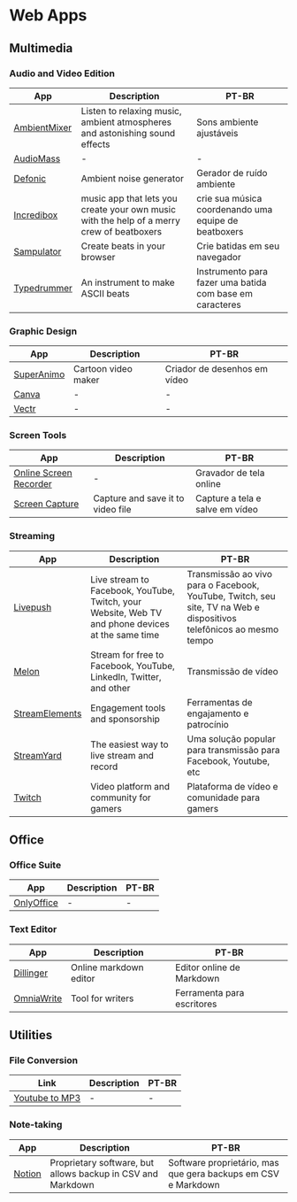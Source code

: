 # Web Apps

## Multimedia

### Audio and Video Edition

| App | Description | PT-BR |
|-|-|-|
| [AmbientMixer](https://www.ambient-mixer.com) | Listen to relaxing music, ambient atmospheres and astonishing sound effects | Sons ambiente ajustáveis |
| [AudioMass](https://audiomass.co) | - | - |
| [Defonic](https://defonic.com) | Ambient noise generator | Gerador de ruído ambiente |
| [Incredibox](https://www.incredibox.com) | music app that lets you create your own music with the help of a merry crew of beatboxers | crie sua música coordenando uma equipe de beatboxers |
| [Sampulator](http://sampulator.com) | Create beats in your browser | Crie batidas em seu navegador |
| [Typedrummer](http://typedrummer.com) | An instrument to make ASCII beats | Instrumento para fazer uma batida com base em caracteres |

### Graphic Design

| App | Description | PT-BR |
|-|-|-|
| [SuperAnimo](https://www.superanimo.com/) | Cartoon video maker | Criador de desenhos em vídeo |
| [Canva](https://www.canva.com) | - | - |
| [Vectr](https://vectr.com/design/) | - | - |

### Screen Tools

| App | Description | PT-BR |
|-|-|-|
| [Online Screen Recorder](https://pt.itopvpn.com/online-screen-recorder#/recorder) | - | Gravador de tela online |
| [Screen Capture](https://imclient.herokuapp.com/screencapture/) | Capture and save it to video file | Capture a tela e salve em vídeo |

### Streaming

| App | Description | PT-BR |
|-|-|-|
| [Livepush](https://livepush.io) | Live stream to Facebook, YouTube, Twitch, your Website, Web TV and phone devices at the same time | Transmissão ao vivo para o Facebook, YouTube, Twitch, seu site, TV na Web e dispositivos telefônicos ao mesmo tempo |
| [Melon](https://melonapp.com) | Stream for free to Facebook, YouTube, LinkedIn, Twitter, and other | Transmissão de vídeo |
| [StreamElements](https://streamelements.com/) | Engagement tools and sponsorship | Ferramentas de engajamento e patrocínio |
| [StreamYard](https://streamyard.com) | The easiest way to live stream and record | Uma solução popular para transmissão para Facebook, Youtube, etc |
| [Twitch](https://www.twitch.tv) | Video platform and community for gamers | Plataforma de vídeo e comunidade para gamers |

## Office

### Office Suite

| App | Description | PT-BR |
|-|-|-|
| [OnlyOffice](https://personal.onlyoffice.com/) | - | - |

### Text Editor

| App | Description | PT-BR |
|-|-|-|
| [Dillinger](https://dillinger.io) | Online markdown editor | Editor online de Markdown |
| [OmniaWrite](https://app.omniawrite.com/) | Tool for writers | Ferramenta para escritores |

## Utilities

### File Conversion

| Link | Description | PT-BR |
|-|-|-|
| [Youtube to MP3](https://yt1s.com/en423/youtube-to-mp3) | - | - |

### Note-taking

| App | Description | PT-BR |
|-|-|-|
| [Notion](https://www.notion.so/) | Proprietary software, but allows backup in CSV and Markdown | Software proprietário, mas que gera backups em CSV e Markdown |